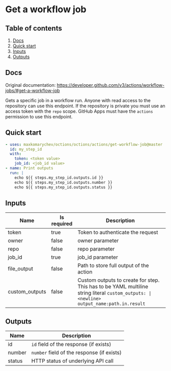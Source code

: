 # Get a workflow job

## Table of contents

1. [Docs](#docs)
1. [Quick start](#quick-start)
1. [Inputs](#inputs)
1. [Outputs](#outputs)

<a name="quick-start" ></a>
## Docs

Original documentation: https://developer.github.com/v3/actions/workflow-jobs/#get-a-workflow-job

Gets a specific job in a workflow run. Anyone with read access to the repository can use this endpoint. If the repository is private you must use an access token with the `repo` scope. GitHub Apps must have the `actions` permission to use this endpoint.


<a name="quick start" ></a>
## Quick start

```yaml
- uses: maxkomarychev/octions/octions/actions/get-workflow-job@master
  id: my_step_id
  with:
    token: <token value>
    job_id: <job_id value>
- name: Print outputs
  run: |
    echo ${{ steps.my_step_id.outputs.id }}
    echo ${{ steps.my_step_id.outputs.number }}
    echo ${{ steps.my_step_id.outputs.status }}
```


<a name="inputs" ></a>
## Inputs

| Name | Is required | Description |
|---|---|---|
|token|true|Token to authenticate the request
|owner|false|owner parameter
|repo|false|repo parameter
|job_id|true|job_id parameter
|file_output|false|Path to store full output of the action
|custom_outputs|false|Custom outputs to create for step. This has to be YAML multiline string literal `custom_outputs: \|<newline> output_name:path.in.result`

<a name="outputs" ></a>
## Outputs

| Name | Description |
|---|---|
|id|`id` field of the response (if exists)|
|number|`number` field of the response (if exists)|
|status|HTTP status of underlying API call|

